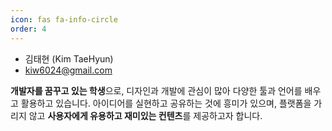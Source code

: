 ```yaml
---
icon: fas fa-info-circle
order: 4
---
```


- 김태현 (Kim TaeHyun)
- kiw6024@gmail.com

**개발자를 꿈꾸고 있는 학생**으로, 디자인과 개발에 관심이 많아 다양한 툴과 언어를 배우고 활용하고 있습니다. 아이디어를 실현하고 공유하는 것에 흥미가 있으며, 플랫폼을 가리지 않고 **사용자에게 유용하고 재미있는 컨텐츠**를 제공하고자 합니다.